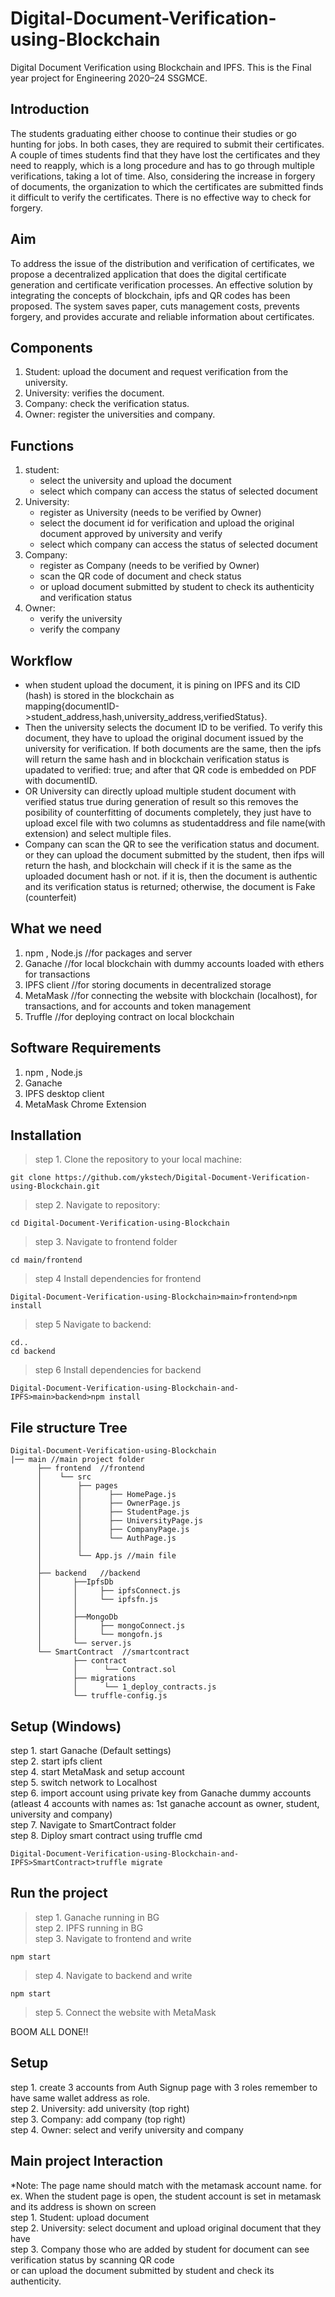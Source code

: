 # Digital-Document-Verification-using-Blockchain
Digital Document Verification using Blockchain and IPFS. This is the Final year project for Engineering 2020–24 SSGMCE.
## Introduction
The students graduating either choose to continue their studies or go hunting for jobs. In both cases, they are required to submit their certificates. A couple of times students find that they have lost the certificates and they need to reapply, which is a long procedure and has to go through multiple verifications, taking a lot of time. Also, considering the increase in forgery of documents, the organization to which the certificates are submitted finds it difficult to verify the certificates. There is no effective way to check for forgery.
## Aim
To address the issue of the distribution and verification of certificates, we propose a decentralized application that does the digital certificate generation and certificate verification processes. An effective solution by integrating the concepts of blockchain, ipfs and QR codes has been proposed. The system saves paper, cuts management costs, prevents forgery, and provides accurate and reliable information about certificates.
## Components
1. Student: upload the document and request verification from the university.
2. University: verifies the document.
3. Company: check the verification status.
4. Owner: register the universities and company.
## Functions
1. student:
   - select the university and upload the document
   - select which company can access the status of selected document
2. University:
   - register as University (needs to be verified by Owner)
   - select the document id for verification and upload the original document approved by university and verify
   - select which company can access the status of selected document
3. Company:
   - register as Company (needs to be verified by Owner)
   - scan the QR code of document and check status
   - or upload document submitted by student to check its authenticity and verification status
4. Owner:
   - verify the university
   - verify the company
## Workflow
- when student upload the document, it is pining on IPFS and its CID (hash) is stored in the blockchain as <br> mapping{documentID->student_address,hash,university_address,verifiedStatus}.
- Then the university selects the document ID to be verified. To verify this document, they have to upload the original document issued by the university for verification. If both documents are the same, then the ipfs will return the same hash and in blockchain verification status is upadated to verified: true; and after that QR code is embedded on PDF with documentID. 
- OR University can directly upload multiple student document with verified status true during generation of result so this removes the posibility of counterfitting of documents completely, they just have to upload excel file with two columns as studentaddress and file name(with extension) and select multiple files. 
- Company can scan the QR to see the verification status and document. \
or they can upload the document submitted by the student, then ifps will return the hash, and blockchain will check if it is the same as the uploaded document hash or not. if it is, then the document is authentic and its verification status is returned; otherwise, the document is Fake (counterfeit)
## What we need 
1) npm , Node.js //for packages and server
2) Ganache //for local blockchain with dummy accounts loaded with ethers for transactions
3) IPFS client //for storing documents in decentralized storage
4) MetaMask //for connecting the website with blockchain (localhost), for transactions, and for accounts and token management
5) Truffle //for deploying contract on local blockchain
## Software Requirements
1) npm , Node.js
2) Ganache
3) IPFS desktop client
4) MetaMask Chrome Extension 
## Installation
> step 1. Clone the repository to your local machine:
```
git clone https://github.com/ykstech/Digital-Document-Verification-using-Blockchain.git
```
>step 2. Navigate to repository:
```
cd Digital-Document-Verification-using-Blockchain
```
>step 3. Navigate to frontend folder
```
cd main/frontend
```
>step 4 Install dependencies for frontend
```
Digital-Document-Verification-using-Blockchain>main>frontend>npm install
```
>step 5 Navigate to backend:
```
cd..
cd backend
```
>step 6 Install dependencies for backend
```
Digital-Document-Verification-using-Blockchain-and-IPFS>main>backend>npm install
```

## File structure Tree
```
Digital-Document-Verification-using-Blockchain
|── main //main project folder
      ├── frontend  //frontend
      │    └── src
      │        ├── pages
      │        │      ├── HomePage.js  
      │        │      ├── OwnerPage.js  
      │        │      ├── StudentPage.js
      │        │      ├── UniversityPage.js
      │        │      ├── CompanyPage.js
      │        │      └── AuthPage.js 
      │        │           
      │        └── App.js //main file
      │          
      ├── backend   //backend
      │       ├──IpfsDb
      │       │     ├── ipfsConnect.js
      │       │     └── ipfsfn.js
      │       │
      │       ├──MongoDb
      │       │     ├── mongoConnect.js
      │       │     └── mongofn.js
      │       └── server.js 
      └── SmartContract  //smartcontract
              ├── contract
              │      └── Contract.sol
              ├── migrations
              │      └── 1_deploy_contracts.js
              └── truffle-config.js

```
## Setup (Windows)
step 1. start Ganache (Default settings) \
step 2. start ipfs client               \
step 4. start MetaMask and setup account \
step 5. switch network to Localhost \
step 6. import account using private key from Ganache dummy accounts (atleast 4 accounts with names as: 1st ganache account as owner, student, university and company) \
step 7. Navigate to SmartContract folder \
step 8. Diploy smart contract using truffle cmd 
```
Digital-Document-Verification-using-Blockchain-and-IPFS>SmartContract>truffle migrate
```
## Run the project
>step 1. Ganache running in BG \
>step 2. IPFS running in BG \
>step 3. Navigate to frontend and write 
```
npm start
```
>step 4. Navigate to backend and write 
```
npm start
```
>step 5. Connect the website with MetaMask 

BOOM ALL DONE!!
## Setup 
step 1. create 3 accounts from Auth Signup page with 3 roles remember to have same wallet address as role. \
step 2. University: add university (top right) \
step 3. Company: add company (top right) \
step 4. Owner: select and verify university and company 
## Main project Interaction
*Note: The page name should match with the metamask account name.
for ex. When the student page is open, the student account is set in metamask and its address is shown on screen \
step 1. Student: upload document \
step 2. University: select document and upload original document that they have \
step 3. Company those who are added by student for document can see verification status by scanning QR code \
or can upload the document submitted by student and check its authenticity. 


      



